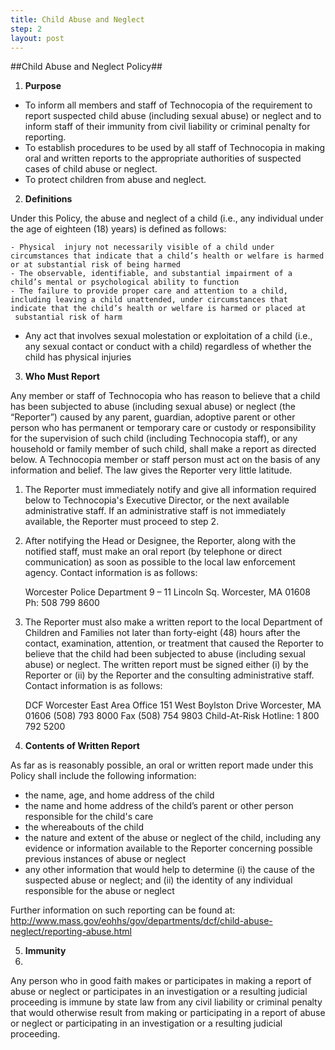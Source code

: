 ```yaml
---
title: Child Abuse and Neglect
step: 2
layout: post
---
```


##Child Abuse and Neglect Policy##

1. **Purpose**	
  - To inform all members and staff of Technocopia of the requirement to report suspected child abuse (including sexual abuse) or neglect and to inform staff of their immunity from civil liability or criminal penalty for reporting.
  - To establish procedures to be used by all staff of Technocopia in making oral and written reports to the appropriate authorities of suspected cases of child abuse or neglect.	 
  - To protect children from abuse and neglect. 

2. **Definitions**

Under this Policy, the abuse and neglect of a child (i.e., any individual under the age of eighteen (18) years) is defined as follows:	

	- Physical  injury not necessarily visible of a child under circumstances that indicate that a child’s health or welfare is harmed or at substantial risk of being harmed
	- The observable, identifiable, and substantial impairment of a child’s mental or psychological ability to function
	- The failure to provide proper care and attention to a child, including leaving a child unattended, under circumstances that indicate that the child’s health or welfare is harmed or placed at  substantial risk of harm
  - Any act that involves sexual molestation or exploitation of a child (i.e., any sexual contact or conduct with a child) regardless of whether the child has physical injuries 

3. **Who Must Report**

Any member or staff of Technocopia who has reason to believe that a child has been subjected to abuse (including sexual abuse) or neglect (the “Reporter”) caused by any parent, guardian, adoptive parent or other person who has permanent or temporary care or custody or responsibility for the supervision of such child (including Technocopia staff), or any household or family member of such child, shall make a report as directed below. A Technocopia member or staff person must act on the basis of any information and belief. The law gives the Reporter very little latitude.
  1. The Reporter must immediately notify and give all information required below to Technocopia's Executive Director, or the next available administrative staff. If an administrative staff is not immediately available, the Reporter must proceed to step 2. 
  2. After notifying the Head or Designee, the Reporter, along with the notified staff, must make 	an oral report (by telephone or direct communication) as soon as possible to the local law enforcement agency. Contact information is as follows: 
	
		Worcester Police Department
		9 – 11 Lincoln Sq.
		Worcester, MA 01608
		Ph: 508 799 8600	

  3. The Reporter must also make a written report to the local Department of 	Children and Families not later than forty-eight (48) hours after 	the contact, examination, attention, or treatment that caused the Reporter to believe that the child had been subjected to abuse (including sexual abuse) or neglect. The written report must be signed either (i) by the Reporter or (ii) by the Reporter and the consulting administrative staff. Contact information is as follows: 

		DCF Worcester East Area Office
		151 West Boylston Drive
		Worcester, MA 01606
		(508) 793 8000
		Fax (508) 754 9803
		Child-At-Risk Hotline: 1 800 792 5200

4. **Contents of Written Report**

As far as is reasonably possible, an oral or written report made under this Policy shall include the following information:
  - the name, age, and home address of the child 
  - the name and home address of the child’s parent or other person responsible for the child's care	 
  - the whereabouts of the child	 
  - the nature and extent of the abuse or neglect of the child, including any evidence or information available to the Reporter concerning possible previous instances of abuse or neglect 
  - any other information that would help to determine (i) the cause of the suspected abuse or neglect; and (ii) the identity of any individual responsible for the abuse or neglect 
	
Further information on such reporting can be found at:
http://www.mass.gov/eohhs/gov/departments/dcf/child-abuse-neglect/reporting-abuse.html

5. **Immunity**
6. 
Any person who in good faith makes or participates in making a report of abuse or neglect or participates in an investigation or a resulting judicial proceeding is immune by state law from any civil liability or criminal penalty that would otherwise result from making or participating in a report of abuse or neglect or participating in an investigation or a resulting judicial proceeding.
